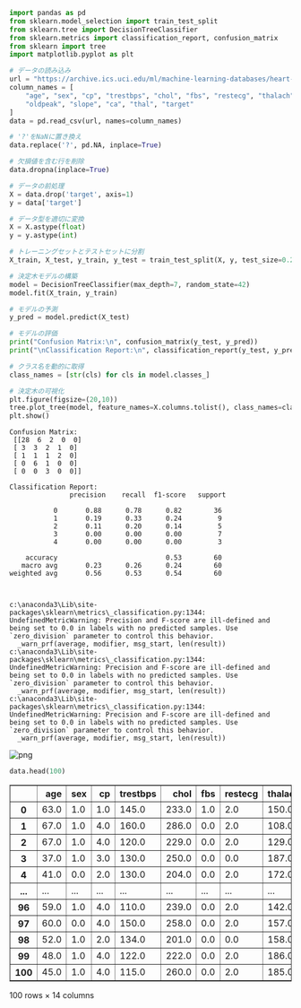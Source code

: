 ```python
import pandas as pd
from sklearn.model_selection import train_test_split
from sklearn.tree import DecisionTreeClassifier
from sklearn.metrics import classification_report, confusion_matrix
from sklearn import tree
import matplotlib.pyplot as plt

# データの読み込み
url = "https://archive.ics.uci.edu/ml/machine-learning-databases/heart-disease/processed.cleveland.data"
column_names = [
    "age", "sex", "cp", "trestbps", "chol", "fbs", "restecg", "thalach", "exang", 
    "oldpeak", "slope", "ca", "thal", "target"
]
data = pd.read_csv(url, names=column_names)

# '?'をNaNに置き換え
data.replace('?', pd.NA, inplace=True)

# 欠損値を含む行を削除
data.dropna(inplace=True)

# データの前処理
X = data.drop('target', axis=1)
y = data['target']

# データ型を適切に変換
X = X.astype(float)
y = y.astype(int)

# トレーニングセットとテストセットに分割
X_train, X_test, y_train, y_test = train_test_split(X, y, test_size=0.2, random_state=42)

# 決定木モデルの構築
model = DecisionTreeClassifier(max_depth=7, random_state=42)
model.fit(X_train, y_train)

# モデルの予測
y_pred = model.predict(X_test)

# モデルの評価
print("Confusion Matrix:\n", confusion_matrix(y_test, y_pred))
print("\nClassification Report:\n", classification_report(y_test, y_pred))

# クラス名を動的に取得
class_names = [str(cls) for cls in model.classes_]

# 決定木の可視化
plt.figure(figsize=(20,10))
tree.plot_tree(model, feature_names=X.columns.tolist(), class_names=class_names, filled=True)
plt.show()
```

    Confusion Matrix:
     [[28  6  2  0  0]
     [ 3  3  2  1  0]
     [ 1  1  1  2  0]
     [ 0  6  1  0  0]
     [ 0  0  3  0  0]]
    
    Classification Report:
                   precision    recall  f1-score   support
    
               0       0.88      0.78      0.82        36
               1       0.19      0.33      0.24         9
               2       0.11      0.20      0.14         5
               3       0.00      0.00      0.00         7
               4       0.00      0.00      0.00         3
    
        accuracy                           0.53        60
       macro avg       0.23      0.26      0.24        60
    weighted avg       0.56      0.53      0.54        60
    
    

    c:\anaconda3\Lib\site-packages\sklearn\metrics\_classification.py:1344: UndefinedMetricWarning: Precision and F-score are ill-defined and being set to 0.0 in labels with no predicted samples. Use `zero_division` parameter to control this behavior.
      _warn_prf(average, modifier, msg_start, len(result))
    c:\anaconda3\Lib\site-packages\sklearn\metrics\_classification.py:1344: UndefinedMetricWarning: Precision and F-score are ill-defined and being set to 0.0 in labels with no predicted samples. Use `zero_division` parameter to control this behavior.
      _warn_prf(average, modifier, msg_start, len(result))
    c:\anaconda3\Lib\site-packages\sklearn\metrics\_classification.py:1344: UndefinedMetricWarning: Precision and F-score are ill-defined and being set to 0.0 in labels with no predicted samples. Use `zero_division` parameter to control this behavior.
      _warn_prf(average, modifier, msg_start, len(result))
    


    
![png](output_0_2.png)
    



```python
data.head(100)
```




<div>
<style scoped>
    .dataframe tbody tr th:only-of-type {
        vertical-align: middle;
    }

    .dataframe tbody tr th {
        vertical-align: top;
    }

    .dataframe thead th {
        text-align: right;
    }
</style>
<table border="1" class="dataframe">
  <thead>
    <tr style="text-align: right;">
      <th></th>
      <th>age</th>
      <th>sex</th>
      <th>cp</th>
      <th>trestbps</th>
      <th>chol</th>
      <th>fbs</th>
      <th>restecg</th>
      <th>thalach</th>
      <th>exang</th>
      <th>oldpeak</th>
      <th>slope</th>
      <th>ca</th>
      <th>thal</th>
      <th>target</th>
    </tr>
  </thead>
  <tbody>
    <tr>
      <th>0</th>
      <td>63.0</td>
      <td>1.0</td>
      <td>1.0</td>
      <td>145.0</td>
      <td>233.0</td>
      <td>1.0</td>
      <td>2.0</td>
      <td>150.0</td>
      <td>0.0</td>
      <td>2.3</td>
      <td>3.0</td>
      <td>0.0</td>
      <td>6.0</td>
      <td>0</td>
    </tr>
    <tr>
      <th>1</th>
      <td>67.0</td>
      <td>1.0</td>
      <td>4.0</td>
      <td>160.0</td>
      <td>286.0</td>
      <td>0.0</td>
      <td>2.0</td>
      <td>108.0</td>
      <td>1.0</td>
      <td>1.5</td>
      <td>2.0</td>
      <td>3.0</td>
      <td>3.0</td>
      <td>2</td>
    </tr>
    <tr>
      <th>2</th>
      <td>67.0</td>
      <td>1.0</td>
      <td>4.0</td>
      <td>120.0</td>
      <td>229.0</td>
      <td>0.0</td>
      <td>2.0</td>
      <td>129.0</td>
      <td>1.0</td>
      <td>2.6</td>
      <td>2.0</td>
      <td>2.0</td>
      <td>7.0</td>
      <td>1</td>
    </tr>
    <tr>
      <th>3</th>
      <td>37.0</td>
      <td>1.0</td>
      <td>3.0</td>
      <td>130.0</td>
      <td>250.0</td>
      <td>0.0</td>
      <td>0.0</td>
      <td>187.0</td>
      <td>0.0</td>
      <td>3.5</td>
      <td>3.0</td>
      <td>0.0</td>
      <td>3.0</td>
      <td>0</td>
    </tr>
    <tr>
      <th>4</th>
      <td>41.0</td>
      <td>0.0</td>
      <td>2.0</td>
      <td>130.0</td>
      <td>204.0</td>
      <td>0.0</td>
      <td>2.0</td>
      <td>172.0</td>
      <td>0.0</td>
      <td>1.4</td>
      <td>1.0</td>
      <td>0.0</td>
      <td>3.0</td>
      <td>0</td>
    </tr>
    <tr>
      <th>...</th>
      <td>...</td>
      <td>...</td>
      <td>...</td>
      <td>...</td>
      <td>...</td>
      <td>...</td>
      <td>...</td>
      <td>...</td>
      <td>...</td>
      <td>...</td>
      <td>...</td>
      <td>...</td>
      <td>...</td>
      <td>...</td>
    </tr>
    <tr>
      <th>96</th>
      <td>59.0</td>
      <td>1.0</td>
      <td>4.0</td>
      <td>110.0</td>
      <td>239.0</td>
      <td>0.0</td>
      <td>2.0</td>
      <td>142.0</td>
      <td>1.0</td>
      <td>1.2</td>
      <td>2.0</td>
      <td>1.0</td>
      <td>7.0</td>
      <td>2</td>
    </tr>
    <tr>
      <th>97</th>
      <td>60.0</td>
      <td>0.0</td>
      <td>4.0</td>
      <td>150.0</td>
      <td>258.0</td>
      <td>0.0</td>
      <td>2.0</td>
      <td>157.0</td>
      <td>0.0</td>
      <td>2.6</td>
      <td>2.0</td>
      <td>2.0</td>
      <td>7.0</td>
      <td>3</td>
    </tr>
    <tr>
      <th>98</th>
      <td>52.0</td>
      <td>1.0</td>
      <td>2.0</td>
      <td>134.0</td>
      <td>201.0</td>
      <td>0.0</td>
      <td>0.0</td>
      <td>158.0</td>
      <td>0.0</td>
      <td>0.8</td>
      <td>1.0</td>
      <td>1.0</td>
      <td>3.0</td>
      <td>0</td>
    </tr>
    <tr>
      <th>99</th>
      <td>48.0</td>
      <td>1.0</td>
      <td>4.0</td>
      <td>122.0</td>
      <td>222.0</td>
      <td>0.0</td>
      <td>2.0</td>
      <td>186.0</td>
      <td>0.0</td>
      <td>0.0</td>
      <td>1.0</td>
      <td>0.0</td>
      <td>3.0</td>
      <td>0</td>
    </tr>
    <tr>
      <th>100</th>
      <td>45.0</td>
      <td>1.0</td>
      <td>4.0</td>
      <td>115.0</td>
      <td>260.0</td>
      <td>0.0</td>
      <td>2.0</td>
      <td>185.0</td>
      <td>0.0</td>
      <td>0.0</td>
      <td>1.0</td>
      <td>0.0</td>
      <td>3.0</td>
      <td>0</td>
    </tr>
  </tbody>
</table>
<p>100 rows × 14 columns</p>
</div>



